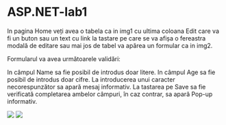 # ASP.NET-lab1

In pagina Home veți avea o tabela ca in img1 cu ultima coloana Edit care va fi un buton sau un text cu link la tastare pe care se va afișa o fereastra modală de editare sau mai jos de tabel va apărea un formular ca in img2.

Formularul va avea următoarele validări:

In câmpul Name sa fie posibil de introdus doar litere.
In câmpul Age sa fie posibil de introdus doar cifre.
La introducerea unui caracter necorespunzător sa apară mesaj informativ.
La tastarea pe Save sa fie verificată completarea ambelor câmpuri, în caz contrar, sa apară Pop-up informativ. 

<img src="https://user-images.githubusercontent.com/51412651/154317262-d2b9e56e-2e44-4435-b3c0-d1539b597374.png"/>
<img src="https://user-images.githubusercontent.com/51412651/154317548-91f3ea10-e81c-4e0f-9ad2-326da2d09bcf.png"/>
